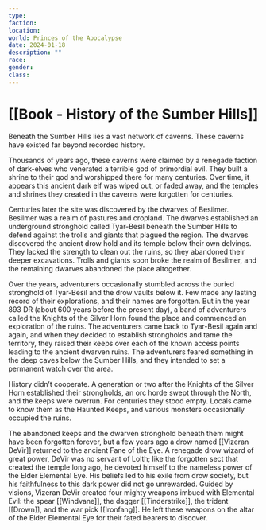 ```yaml
---
type: 
faction: 
location: 
world: Princes of the Apocalypse
date: 2024-01-18
description: ""
race: 
gender: 
class:
---
```

# [[Book - History of the Sumber Hills]]

Beneath the Sumber Hills lies a vast network of caverns.  These caverns have existed far beyond recorded history.

 

Thousands of years ago, these caverns were claimed by a renegade faction of dark-elves who venerated a terrible god of primordial evil.  They built a shrine to their god and worshipped there for many centuries.  Over time, it appears this ancient dark elf was wiped out, or faded away, and the temples and shrines they created in the caverns were forgotten for centuries.

 

Centuries later the site was discovered by the dwarves of Besilmer. Besilmer was a realm of pastures and cropland. The dwarves established an underground stronghold called Tyar-Besil beneath the Sumber Hills to defend against the trolls and giants that plagued the region. The dwarves discovered the ancient drow hold and its temple below their own delvings. They lacked the strength to clean out the ruins, so they abandoned their deeper excavations. Trolls and giants soon broke the realm of Besilmer, and the remaining dwarves abandoned the place altogether.

 

Over the years, adventurers occasionally stumbled across the buried stronghold of Tyar-Besil and the drow vaults below it. Few made any lasting record of their explorations, and their names are forgotten. But in the year 893 DR (about 600 years before the present day), a band of adventurers called the Knights of the Silver Horn found the place and commenced an exploration of the ruins. The adventurers came back to Tyar-Besil again and again, and when they decided to establish strongholds and tame the territory, they raised their keeps over each of the known access points leading to the ancient dwarven ruins. The adventurers feared something in the deep caves below the Sumber Hills, and they intended to set a permanent watch over the area.

 

History didn’t cooperate. A generation or two after the Knights of the Silver Horn established their strongholds, an orc horde swept through the North, and the keeps were overrun. For centuries they stood empty. Locals came to know them as the Haunted Keeps, and various monsters occasionally occupied the ruins.

 

The abandoned keeps and the dwarven stronghold beneath them might have been forgotten forever, but a few years ago a drow named [[Vizeran DeVir]] returned to the ancient Fane of the Eye. A renegade drow wizard of great power, DeVir was no servant of Lolth; like the forgotten sect that created the temple long ago, he devoted himself to the nameless power of the Elder Elemental Eye. His beliefs led to his exile from drow society, but his faithfulness to this dark power did not go unrewarded. Guided by visions, Vizeran DeVir created four mighty weapons imbued with Elemental Evil: the spear [[Windvane]], the dagger [[Tinderstrike]], the trident [[Drown]], and the war pick [[Ironfang]]. He left these weapons on the altar of the Elder Elemental Eye for their fated bearers to discover.